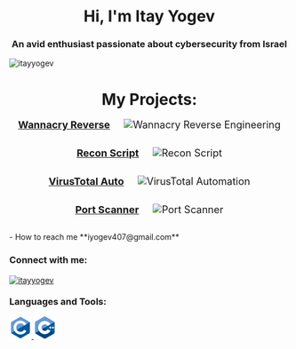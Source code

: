 <h1 align="center">Hi, I'm Itay Yogev</h1>
<h3 align="center">An avid enthusiast passionate about cybersecurity from Israel</h3>

<p align="left" style="margin-bottom: 15px;">
  <img src="https://komarev.com/ghpvc/?username=itayyogev&label=Profile%20views&color=0e75b6&style=flat" alt="itayyogev" />
</p>

<h1 align="center">My Projects:</h1>

<p align="center" style="font-size: 18px; margin-bottom: 30px;">
  <a href="https://github.com/ItayYogev/Wannacry-Reverse-Engineering" style="padding-right: 20px;"><b>Wannacry Reverse</b></a>
  <img src="https://www.novabackup.com/hs-fs/hubfs/WannaCry.jpg?width=200&name=WannaCry.jpg" width="200" height="200" alt="Wannacry Reverse Engineering">
</p>

<p align="center" style="font-size: 18px; margin-bottom: 30px;">
  <a href="https://github.com/ItayYogev/Reconnaissance-Script-Bash-" style="padding-right: 20px;"><b>Recon Script</b></a>
  <img src="https://i.ytimg.com/vi/H2JQGGuIK58/hqdefault.jpg" width="200" height="200" alt="Recon Script">
</p>

<p align="center" style="font-size: 18px; margin-bottom: 30px;">
  <a href="https://github.com/ItayYogev/VirusTotal-Automation" style="padding-right: 20px;"><b>VirusTotal Auto</b></a>
  <img src="https://i.ytimg.com/vi/jOJwiqcLIEc/maxresdefault.jpg" width="200" height="200" alt="VirusTotal Automation">
</p>

<p align="center" style="font-size: 18px; margin-bottom: 30px;">
  <a href="https://github.com/ItayYogev/Port-Scanner" style="padding-right: 20px;"><b>Port Scanner</b></a>
  <img src="https://i.ytimg.com/vi/8sPoMcsnlSg/maxresdefault.jpg" width="200" height="200" alt="Port Scanner">
</p>

<p align="left" style="margin-bottom: 15px;">- How to reach me **iyogev407@gmail.com**</p>

<h3 align="left">Connect with me:</h3>
<p align="left">
  <a href="https://linkedin.com/in/itayyogev" target="_blank">
    <img align="center" src="https://raw.githubusercontent.com/rahuldkjain/github-profile-readme-generator/master/src/images/icons/Social/linked-in-alt.svg" alt="itayyogev" height="30" width="40" />
  </a>
</p>

<h3 align="left" style="margin-top: 20px;">Languages and Tools:</h3>
<p align="left">
  <a href="https://www.cprogramming.com/" target="_blank" rel="noreferrer">
    <img src="https://raw.githubusercontent.com/devicons/devicon/master/icons/c/c-original.svg" alt="c" width="40" height="40"/>
  </a>
  <a href="https://www.w3schools.com/cpp/" target="_blank" rel="noreferrer">
    <img src="https://raw.githubusercontent.com/devicons/devicon/master/icons/cplusplus/cplusplus-original.svg" alt="cplusplus" width="40" height="40"/>
  </a>
</p>

